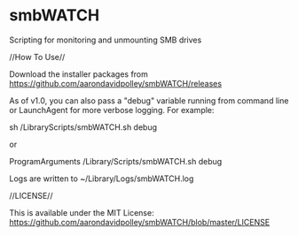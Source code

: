 # smbWATCH

Scripting for monitoring and unmounting SMB drives

//How To Use//

Download the installer packages from https://github.com/aarondavidpolley/smbWATCH/releases

As of v1.0, you can also pass a "debug" variable running from command line or LaunchAgent for more verbose logging.  For example:

sh /LibraryScripts/smbWATCH.sh debug

or

<key>ProgramArguments</key>
<array>
 <string>/Library/Scripts/smbWATCH.sh</string>
 <string>debug</string>
</array>

Logs are written to ~/Library/Logs/smbWATCH.log

//LICENSE//

This is available under the MIT License: https://github.com/aarondavidpolley/smbWATCH/blob/master/LICENSE
